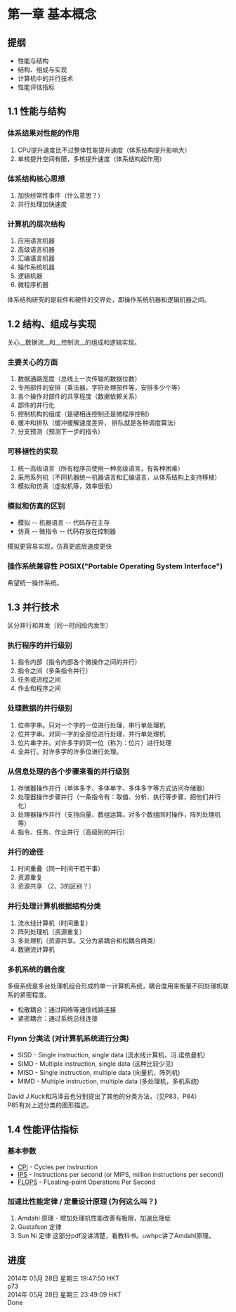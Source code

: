 第一章 基本概念
==============

提纲
------------
* 性能与结构
* 结构、组成与实现
* 计算机中的并行技术
* 性能评估指标


1.1 性能与结构
--------------

### 体系结果对性能的作用
1. CPU提升速度比不过整体性能提升速度（体系结构提升影响大）
2. 单核提升空间有限，多核提升速度（体系结构起作用）

### 体系结构核心思想
1. 加快经常性事件（什么意思？）
2. 并行处理加快速度 

### 计算机的层次结构
1. 应用语言机器
2. 高级语言机器
3. 汇编语言机器
4. 操作系统机器
5. 逻辑机器
6. 微程序机器

体系结构研究的是软件和硬件的交界处，即操作系统机器和逻辑机器之间。


1.2 结构、组成与实现
---------------------------------------------------

关心__数据流__和__控制流__的组成和逻辑实现。

### 主要关心的方面
1. 数据通路宽度（总线上一次传输的数据位数）
2. 专用部件的安排（乘法器，字符处理部件等，安排多少个等）
3. 各个操作对部件的共享程度（数据依赖关系）
4. 部件的并行化
5. 控制机构的组成（是硬相连控制还是微程序控制）
6. 缓冲和排队（缓冲缓解速度差异， 排队就是各种调度算法）
7. 分支预测（预测下一步的指令）

### 可移植性的实现
1. 统一高级语言（所有程序员使用一种高级语言，有各种困难）
2. 采用系列机（不同机器统一机器语言和汇编语言，从体系结构上支持移植）
3. 模拟和仿真（虚拟机等，效率很低）

### 模拟和仿真的区别
* 模拟 -- 机器语言 -- 代码存在主存
* 仿真 -- 微指令  -- 代码存放在控制器

模拟更容易实现，仿真更底层速度更快

### 操作系统兼容性 POSIX("Portable Operating System Interface")
希望统一操作系统。


1.3 并行技术
---------------------------------------------------
区分并行和并发（同一时间段内发生）

### 执行程序的并行级别
1. 指令内部（指令内部各个微操作之间的并行）
2. 指令之间（多条指令并行）
3. 任务或进程之间
4. 作业和程序之间

### 处理数据的并行级别
1. 位串字串。只对一个字的一位进行处理，串行单处理机
2. 位并字串。对同一字的全部位进行处理，并行单处理机
3. 位片串字并。对许多字的同一位（称为：位片）进行处理
4. 全并行。对许多字的许多位进行处理。

### 从信息处理的各个步骤来看的并行级别
1. 存储器操作并行（单体多字、多体单字、多体多字等方式访问存储器）
2. 处理器操作步骤并行（一条指令有：取值、分析、执行等步骤，把他们并行化）
3. 处理器操作并行（支持向量、数组运算。对多个数组同时操作，阵列处理机等）
4. 指令、任务、作业并行（高级别的并行）

### 并行的途径
1. 时间重叠（同一时间干若干事）
2. 资源重复
3. 资源共享
（2、3的区别？）

### 并行处理计算机根据结构分类
1. 流水线计算机（时间重复）
2. 阵列处理机（资源重复）
3. 多处理机（资源共享。又分为紧耦合和松耦合两类）
4. 数据流计算机

### 多机系统的耦合度
多级系统是多台处理机组合形成的单一计算机系统，耦合度用来衡量不同处理机联系的紧密程度。
* 松散耦合：通过网络等通信线路连接
* 紧密耦合：通过系统总线连接

### Flynn 分类法 (对计算机系统进行分类)
* SISD - Single instruction, single data (流水线计算机，冯.诺依曼机)
* SIMD - Multiple instruction, single data (这种比较少见)
* MISD - Single instruction, multiple data (向量机，阵列机)
* MIMD - Multiple instruction, multiple data (多处理机，多机系统)

David J.Kuck和冯泽云也分别提出了其他的分类方法，（见P83，P84）  
P85有对上述分类的图形描述。


1.4 性能评估指标
---------------------------------------------------

### 基本参数
* [CPI](http://en.wikipedia.org/wiki/Cycles_per_instruction) - Cycles per instruction
* [IPS](http://en.wikipedia.org/wiki/Instructions_per_second) - Instructions per second (or MIPS, million instructions per second)
* [FLOPS](http://en.wikipedia.org/wiki/FLOPS) - FLoating-point Operations Per Second

### 加速比性能定律 / 定量设计原理 (为何这么叫？)
1. Amdahl 原理 - 增加处理机性能改善有极限，加速比降低
2. Gustafson 定律
3. Sun Ni 定律
这部分pdf没讲清楚，看教科书。uwhpc讲了Amdahl原理。  


进度
-----------------------
2014年 05月 28日 星期三 19:47:50 HKT  
p73  
2014年 05月 28日 星期三 23:49:09 HKT  
Done  
